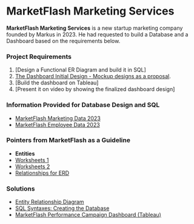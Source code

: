 # **MarketFlash Marketing Services**

**MarketFlash Marketing Services** is a new startup marketing company founded by Markus in 2023. He had requested to build a Database and a Dashboard based on the requirements below.

### Project Requirements
1. [Design a Functional ER Diagram and build it in SQL]
2. [The Dashboard Initial Design - Mockup designs as a proposal](https://github.com/ea-techcodes/Marketflash-Project/blob/main/Mock%20Dashboard.pdf).
3. [Build the dashboard on Tableau]
4. [Present it on video by showing the finalized dashboard design]

### Information Provided for Database Design and SQL
- [MarketFlash Marketing Data 2023](https://github.com/ea-techcodes/Marketflash-Project/blob/main/Marketflash_marketing_data_2023csv.csv) 
- [MarketFlash Employee Data 2023](https://github.com/ea-techcodes/Marketflash-Project/blob/main/Marketflash_employee_data_2023.csv) 

### Pointers from MarketFlash as a Guideline
- **Entities**  
- [Worksheets 1](https://github.com/ea-techcodes/Marketflash-Project/blob/main/Marketflash%20Data_Worksheet1.pdf) 
- [Worksheets 2](https://github.com/ea-techcodes/Marketflash-Project/blob/main/Marketflash%20Data_Worksheet2.pdf) 
- [Relationships for ERD](#relationships)

### Solutions
- [Entity Relationship Diagram](https://github.com/ea-techcodes/Marketflash-Project/blob/main/Marketflash%20ERD.pdf)
- [SQL Syntaxes: Creating the Database](#sql-syntaxes)
- [MarketFlash Performance Campaign Dashboard (Tableau)](#marketflash-performance-campaign-dashboard)
